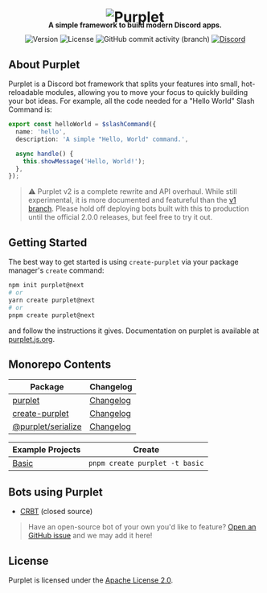 <div align="center">
  <h1 style='border-bottom:0'><img alt="Purplet" src="https://user-images.githubusercontent.com/67973777/169643730-2b03ecb8-3510-471f-8e3d-2c2485750962.png" style='max-width:300px;margin-bottom:-30px'></h1>
  <h2 style='font-size:1em;border-bottom:0'>A simple framework to build modern Discord apps.</h2>
  <div>
    <img src="https://img.shields.io/npm/v/purplet?color=5865F2&label=version" alt="Version">
    <img src="https://img.shields.io/github/license/CRBT-Team/Purplet?color=5865F2" alt="License">
    <img alt="GitHub commit activity (branch)" src="https://img.shields.io/github/commit-activity/m/CRBT-Team/Purplet/v2?color=5865F2">
    <a href="https://discord.gg/AvwhNtsgAC"><img src="https://img.shields.io/discord/782584672298729473?color=5865F2&label=Discord&logo=discord&logoColor=white" alt="Discord"></a>
  </div>
</div>

## About Purplet

Purplet is a Discord bot framework that splits your features into small, hot-reloadable modules, allowing you to move your focus to quickly building your bot ideas. For example, all the code needed for a "Hello World" Slash Command is:

```ts
export const helloWorld = $slashCommand({
  name: 'hello',
  description: 'A simple "Hello, World" command.',

  async handle() {
    this.showMessage('Hello, World!');
  },
});
```

> ⚠️ Purplet v2 is a complete rewrite and API overhaul. While still experimental, it is more documented and featureful than the [v1 branch][v1]. Please hold off deploying bots built with this to production until the official 2.0.0 releases, but feel free to try it out.

[1]: https://purplet.js.org/docs/slash-commands.html
[v1]: https://github.com/CRBT-Team/Purplet/tree/main

## Getting Started

The best way to get started is using `create-purplet` via your package manager's `create` command:

```sh
npm init purplet@next
# or
yarn create purplet@next
# or
pnpm create purplet@next
```

and follow the instructions it gives. Documentation on purplet is available at [purplet.js.org](https://purplet.js.org/docs/getting-started).

## Monorepo Contents

| Package                                   | Changelog                                         |
| ----------------------------------------- | ------------------------------------------------- |
| [purplet](packages/purplet)               | [Changelog](packages/purplet/CHANGELOG.md)        |
| [create-purplet](packages/create-purplet) | [Changelog](packages/create-purplet/CHANGELOG.md) |
| [@purplet/serialize](packages/serialize)  | [Changelog](packages/serialize/CHANGELOG.md)      |

| Example Projects        | Create                         |
| ----------------------- | ------------------------------ |
| [Basic](examples/basic) | `pnpm create purplet -t basic` |

## Bots using Purplet

- [CRBT](https://crbt.app/) (closed source)

> Have an open-source bot of your own you'd like to feature? [Open an GitHub issue](https://github.com/CRBT-Team/Purplet/issues) and we may add it here!

## License

Purplet is licensed under the [Apache License 2.0](https://github.com/CRBT-Team/Purplet/blob/main/LICENSE).
